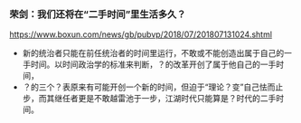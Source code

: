 ### 荣剑：我们还将在“二手时间”里生活多久？
https://www.boxun.com/news/gb/pubvp/2018/07/201807131024.shtml
- 新的统治者只能在前任统治者的时间里运行，不敢或不能创造出属于自己的一手时间。以时间政治学的标准来判断，？的改革开创了属于他自己的一手时间，
- ？的三个？表原来有可能开创一个新的时间，但迫于“理论？变”自己怯而止步，而其继任者更是不敢越雷池于一步，江湖时代只能算是？时代的二手时间。